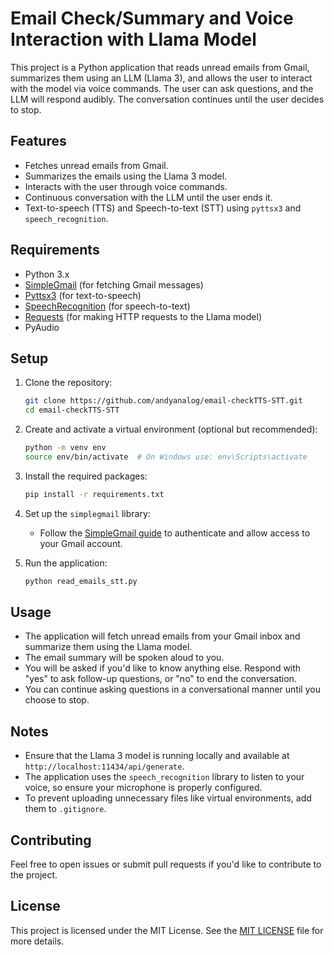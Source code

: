 # Email Check/Summary and Voice Interaction with Llama Model

This project is a Python application that reads unread emails from Gmail, summarizes them using an LLM (Llama 3), and allows the user to interact with the model via voice commands. The user can ask questions, and the LLM will respond audibly. The conversation continues until the user decides to stop.

## Features
- Fetches unread emails from Gmail.
- Summarizes the emails using the Llama 3 model.
- Interacts with the user through voice commands.
- Continuous conversation with the LLM until the user ends it.
- Text-to-speech (TTS) and Speech-to-text (STT) using `pyttsx3` and `speech_recognition`.

## Requirements

- Python 3.x
- [SimpleGmail](https://github.com/jeremyephron/simplegmail) (for fetching Gmail messages)
- [Pyttsx3](https://pyttsx3.readthedocs.io/en/latest/) (for text-to-speech)
- [SpeechRecognition](https://pypi.org/project/SpeechRecognition/) (for speech-to-text)
- [Requests](https://pypi.org/project/requests/) (for making HTTP requests to the Llama model)
- PyAudio
  
## Setup

1. Clone the repository:
    ```bash
    git clone https://github.com/andyanalog/email-checkTTS-STT.git
    cd email-checkTTS-STT
    ```

2. Create and activate a virtual environment (optional but recommended):
    ```bash
    python -m venv env
    source env/bin/activate  # On Windows use: env\Scripts\activate
    ```

3. Install the required packages:
    ```bash
    pip install -r requirements.txt
    ```

4. Set up the `simplegmail` library:
    - Follow the [SimpleGmail guide](https://github.com/jeremyephron/simplegmail) to authenticate and allow access to your Gmail account.

5. Run the application:
    ```bash
    python read_emails_stt.py
    ```

## Usage

- The application will fetch unread emails from your Gmail inbox and summarize them using the Llama model.
- The email summary will be spoken aloud to you.
- You will be asked if you'd like to know anything else. Respond with "yes" to ask follow-up questions, or "no" to end the conversation.
- You can continue asking questions in a conversational manner until you choose to stop.

## Notes

- Ensure that the Llama 3 model is running locally and available at `http://localhost:11434/api/generate`.
- The application uses the `speech_recognition` library to listen to your voice, so ensure your microphone is properly configured.
- To prevent uploading unnecessary files like virtual environments, add them to `.gitignore`.

## Contributing

Feel free to open issues or submit pull requests if you'd like to contribute to the project.

## License

This project is licensed under the MIT License. See the [MIT LICENSE](LICENSE) file for more details.
